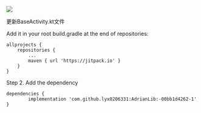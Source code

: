 [![](https://jitpack.io/v/lyx0206331/AdrianLib.svg)](https://jitpack.io/#lyx0206331/AdrianLib)

更新BaseActivity.kt文件

Add it in your root build.gradle at the end of repositories:

	allprojects {
		repositories {
			...
			maven { url 'https://jitpack.io' }
		}
	}
Step 2. Add the dependency

	dependencies {
	        implementation 'com.github.lyx0206331:AdrianLib:-00bb1d4262-1'
	}
